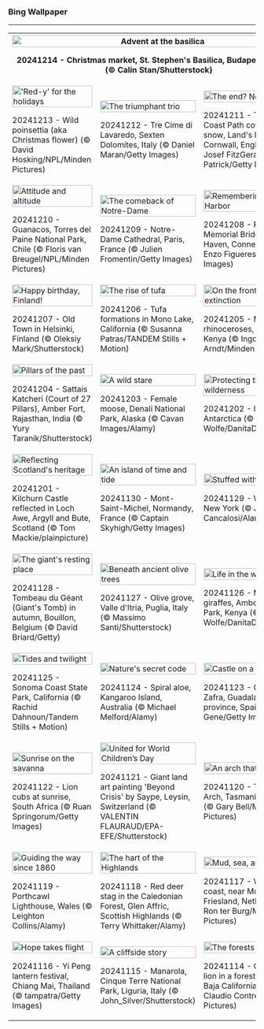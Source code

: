 <h3>
 Bing Wallpaper
</h3>
<hr/>
<table>
<tr>
<th colspan="3">
<img alt="Advent at the basilica" src="https://www.bing.com/th?id=OHR.ChristmasBudapest_EN-US0865695821_UHD.jpg&amp;rf=LaDigue_UHD.jpg&amp;pid=hp&amp;w=3840&amp;h=2160&amp;rs=1&amp;c=4" width="100%"/><p>20241214 - Christmas market, St. Stephen's Basilica, Budapest, Hungary (© Calin Stan/Shutterstock)</p></th>
</tr>
<tr>
<td><img alt="'Red-y' for the holidays" src="https://www.bing.com/th?id=OHR.WildPoinsettia_EN-US8728271702_UHD.jpg&amp;rf=LaDigue_UHD.jpg&amp;pid=hp&amp;w=3840&amp;h=2160&amp;rs=1&amp;c=4" width="100%"/><p>20241213 - Wild poinsettia (aka Christmas flower) (© David Hosking/NPL/Minden Pictures)</p></td>
<td><img alt="The triumphant trio" src="https://www.bing.com/th?id=OHR.DolomitesSky_EN-US8624061239_UHD.jpg&amp;rf=LaDigue_UHD.jpg&amp;pid=hp&amp;w=3840&amp;h=2160&amp;rs=1&amp;c=4" width="100%"/><p>20241212 - Tre Cime di Lavaredo, Sexten Dolomites, Italy (© Daniel Maran/Getty Images)</p></td>
<td><img alt="The end? Not quite." src="https://www.bing.com/th?id=OHR.CornwallSnow_EN-US8476437458_UHD.jpg&amp;rf=LaDigue_UHD.jpg&amp;pid=hp&amp;w=3840&amp;h=2160&amp;rs=1&amp;c=4" width="100%"/><p>20241211 - The Cornish Coast Path covered in snow, Land's End, Cornwall, England (© Josef FitzGerald-Patrick/Getty Images)</p></td>
</tr>
<tr>
<td><img alt="Attitude and altitude" src="https://www.bing.com/th?id=OHR.GuanacosChile_EN-US8209106662_UHD.jpg&amp;rf=LaDigue_UHD.jpg&amp;pid=hp&amp;w=3840&amp;h=2160&amp;rs=1&amp;c=4" width="100%"/><p>20241210 - Guanacos, Torres del Paine National Park, Chile (© Floris van Breugel/NPL/Minden Pictures)</p></td>
<td><img alt="The comeback of Notre-Dame" src="https://www.bing.com/th?id=OHR.ReopeningNotreDame_EN-US8084146311_UHD.jpg&amp;rf=LaDigue_UHD.jpg&amp;pid=hp&amp;w=3840&amp;h=2160&amp;rs=1&amp;c=4" width="100%"/><p>20241209 - Notre-Dame Cathedral, Paris, France (© Julien Fromentin/Getty Images)</p></td>
<td><img alt="Remembering Pearl Harbor" src="https://www.bing.com/th?id=OHR.NewHavenBridge_EN-US7922266620_UHD.jpg&amp;rf=LaDigue_UHD.jpg&amp;pid=hp&amp;w=3840&amp;h=2160&amp;rs=1&amp;c=4" width="100%"/><p>20241208 - Pearl Harbor Memorial Bridge, New Haven, Connecticut (© Enzo Figueres/Getty Images)</p></td>
</tr>
<tr>
<td><img alt="Happy birthday, Finland!" src="https://www.bing.com/th?id=OHR.HelsinkiDusk_EN-US7738977648_UHD.jpg&amp;rf=LaDigue_UHD.jpg&amp;pid=hp&amp;w=3840&amp;h=2160&amp;rs=1&amp;c=4" width="100%"/><p>20241207 - Old Town in Helsinki, Finland (© Oleksiy Mark/Shutterstock)</p></td>
<td><img alt="The rise of tufa" src="https://www.bing.com/th?id=OHR.MonoTufa_EN-US7607210506_UHD.jpg&amp;rf=LaDigue_UHD.jpg&amp;pid=hp&amp;w=3840&amp;h=2160&amp;rs=1&amp;c=4" width="100%"/><p>20241206 - Tufa formations in Mono Lake, California (© Susanna Patras/TANDEM Stills + Motion)</p></td>
<td><img alt="On the front line of extinction" src="https://www.bing.com/th?id=OHR.RhinosKenya_EN-US7514650014_UHD.jpg&amp;rf=LaDigue_UHD.jpg&amp;pid=hp&amp;w=3840&amp;h=2160&amp;rs=1&amp;c=4" width="100%"/><p>20241205 - Male white rhinoceroses, Lake Nakuru, Kenya (© Ingo Arndt/Minden Pictures)</p></td>
</tr>
<tr>
<td><img alt="Pillars of the past" src="https://www.bing.com/th?id=OHR.JaipurFort_EN-US7275752190_UHD.jpg&amp;rf=LaDigue_UHD.jpg&amp;pid=hp&amp;w=3840&amp;h=2160&amp;rs=1&amp;c=4" width="100%"/><p>20241204 - Sattais Katcheri (Court of 27 Pillars), Amber Fort, Rajasthan, India (© Yury Taranik/Shutterstock)</p></td>
<td><img alt="A wild stare" src="https://www.bing.com/th?id=OHR.SnowMoose_EN-US6949674639_UHD.jpg&amp;rf=LaDigue_UHD.jpg&amp;pid=hp&amp;w=3840&amp;h=2160&amp;rs=1&amp;c=4" width="100%"/><p>20241203 - Female moose, Denali National Park, Alaska (© Cavan Images/Alamy)</p></td>
<td><img alt="Protecting the last great wilderness" src="https://www.bing.com/th?id=OHR.IcebergsAntarctica_EN-US6829804691_UHD.jpg&amp;rf=LaDigue_UHD.jpg&amp;pid=hp&amp;w=3840&amp;h=2160&amp;rs=1&amp;c=4" width="100%"/><p>20241202 - Icebergs, Antarctica (© Art Wolfe/DanitaDelimont.com)</p></td>
</tr>
<tr><td><img alt="Reflecting Scotland's heritage" src="https://www.bing.com/th?id=OHR.KilchurnAutumn_EN-US6737063910_UHD.jpg&amp;rf=LaDigue_UHD.jpg&amp;pid=hp&amp;w=3840&amp;h=2160&amp;rs=1&amp;c=4" width="100%"/><p>20241201 - Kilchurn Castle reflected in Loch Awe, Argyll and Bute, Scotland (© Tom Mackie/plainpicture)</p></td><td><img alt="An island of time and tide" src="https://www.bing.com/th?id=OHR.MtStMichel_EN-US6641012356_UHD.jpg&amp;rf=LaDigue_UHD.jpg&amp;pid=hp&amp;w=3840&amp;h=2160&amp;rs=1&amp;c=4" width="100%"/><p>20241130 - Mont-Saint-Michel, Normandy, France (© Captain Skyhigh/Getty Images)</p></td><td><img alt="Stuffed with gratitude" src="https://www.bing.com/th?id=OHR.TomTurkeys_EN-US6212893518_UHD.jpg&amp;rf=LaDigue_UHD.jpg&amp;pid=hp&amp;w=3840&amp;h=2160&amp;rs=1&amp;c=4" width="100%"/><p>20241129 - Wild turkeys, New York (© John Cancalosi/Alamy)</p></td></tr><tr><td><img alt="The giant's resting place" src="https://www.bing.com/th?id=OHR.SemoisRiver_EN-US6047540380_UHD.jpg&amp;rf=LaDigue_UHD.jpg&amp;pid=hp&amp;w=3840&amp;h=2160&amp;rs=1&amp;c=4" width="100%"/><p>20241128 - Tombeau du Géant (Giant's Tomb) in autumn, Bouillon, Belgium (© David Briard/Getty)</p></td><td><img alt="Beneath ancient olive trees" src="https://www.bing.com/th?id=OHR.TrulliGrove_EN-US5919292259_UHD.jpg&amp;rf=LaDigue_UHD.jpg&amp;pid=hp&amp;w=3840&amp;h=2160&amp;rs=1&amp;c=4" width="100%"/><p>20241127 - Olive grove, Valle d'Itria, Puglia, Italy (© Massimo Santi/Shutterstock)</p></td><td><img alt="Life in the wild" src="https://www.bing.com/th?id=OHR.AmboseliGiraffes_EN-US9072366924_UHD.jpg&amp;rf=LaDigue_UHD.jpg&amp;pid=hp&amp;w=3840&amp;h=2160&amp;rs=1&amp;c=4" width="100%"/><p>20241126 - Masai giraffes, Amboseli National Park, Kenya (© Art Wolfe/DanitaDelimont.com)</p></td></tr><tr><td><img alt="Tides and twilight" src="https://www.bing.com/th?id=OHR.SonomaCoast_EN-US5218026576_UHD.jpg&amp;rf=LaDigue_UHD.jpg&amp;pid=hp&amp;w=3840&amp;h=2160&amp;rs=1&amp;c=4" width="100%"/><p>20241125 - Sonoma Coast State Park, California (© Rachid Dahnoun/Tandem Stills + Motion)</p></td><td><img alt="Nature's secret code" src="https://www.bing.com/th?id=OHR.FibonacciAloe_EN-US5137471725_UHD.jpg&amp;rf=LaDigue_UHD.jpg&amp;pid=hp&amp;w=3840&amp;h=2160&amp;rs=1&amp;c=4" width="100%"/><p>20241124 - Spiral aloe, Kangaroo Island, Australia (© Michael Melford/Alamy)</p></td><td><img alt="Castle on a crag" src="https://www.bing.com/th?id=OHR.ZafraCastle_EN-US5032917939_UHD.jpg&amp;rf=LaDigue_UHD.jpg&amp;pid=hp&amp;w=3840&amp;h=2160&amp;rs=1&amp;c=4" width="100%"/><p>20241123 - Castle of Zafra, Guadalajara province, Spain (© Eduard Gene/Getty Images)</p></td></tr><tr><td><img alt="Sunrise on the savanna" src="https://www.bing.com/th?id=OHR.LionCubs_EN-US4742616367_UHD.jpg&amp;rf=LaDigue_UHD.jpg&amp;pid=hp&amp;w=3840&amp;h=2160&amp;rs=1&amp;c=4" width="100%"/><p>20241122 - Lion cubs at sunrise, South Africa (© Ruan Springorum/Getty Images)</p></td><td><img alt="United for World Children’s Day" src="https://www.bing.com/th?id=OHR.BeyondSaype_EN-US4398054405_UHD.jpg&amp;rf=LaDigue_UHD.jpg&amp;pid=hp&amp;w=3840&amp;h=2160&amp;rs=1&amp;c=4" width="100%"/><p>20241121 - Giant land art painting 'Beyond Crisis' by Saype, Leysin, Switzerland (© VALENTIN FLAURAUD/EPA-EFE/Shutterstock)</p></td><td><img alt="An arch that rocks" src="https://www.bing.com/th?id=OHR.TasmansArch_EN-US4274981499_UHD.jpg&amp;rf=LaDigue_UHD.jpg&amp;pid=hp&amp;w=3840&amp;h=2160&amp;rs=1&amp;c=4" width="100%"/><p>20241120 - Tasmans Arch, Tasmania, Australia (© Gary Bell/Minden Pictures)</p></td></tr><tr><td><img alt="Guiding the way since 1860" src="https://www.bing.com/th?id=OHR.PorthcawlLighthouse_EN-US4147042402_UHD.jpg&amp;rf=LaDigue_UHD.jpg&amp;pid=hp&amp;w=3840&amp;h=2160&amp;rs=1&amp;c=4" width="100%"/><p>20241119 - Porthcawl Lighthouse, Wales (© Leighton Collins/Alamy)</p></td><td><img alt="The hart of the Highlands" src="https://www.bing.com/th?id=OHR.RedStag_EN-US3910525623_UHD.jpg&amp;rf=LaDigue_UHD.jpg&amp;pid=hp&amp;w=3840&amp;h=2160&amp;rs=1&amp;c=4" width="100%"/><p>20241118 - Red deer stag in the Caledonian Forest, Glen Affric, Scottish Highlands (© Terry Whittaker/Alamy)</p></td><td><img alt="Mud, sea, and sky" src="https://www.bing.com/th?id=OHR.FrieslandNetherlands_EN-US3770890281_UHD.jpg&amp;rf=LaDigue_UHD.jpg&amp;pid=hp&amp;w=3840&amp;h=2160&amp;rs=1&amp;c=4" width="100%"/><p>20241117 - Wadden Sea coast, near Moddergat, Friesland, Netherlands (© Ron ter Burg/Minden Pictures)</p></td></tr><tr><td><img alt="Hope takes flight" src="https://www.bing.com/th?id=OHR.YiPengLanterns_EN-US2889801198_UHD.jpg&amp;rf=LaDigue_UHD.jpg&amp;pid=hp&amp;w=3840&amp;h=2160&amp;rs=1&amp;c=4" width="100%"/><p>20241116 - Yi Peng lantern festival, Chiang Mai, Thailand (© tampatra/Getty Images)</p></td><td><img alt="A cliffside story" src="https://www.bing.com/th?id=OHR.ManarolaItaly_EN-US4826543395_UHD.jpg&amp;rf=LaDigue_UHD.jpg&amp;pid=hp&amp;w=3840&amp;h=2160&amp;rs=1&amp;c=4" width="100%"/><p>20241115 - Manarola, Cinque Terre National Park, Liguria, Italy (© John_Silver/Shutterstock)</p></td><td><img alt="The forests of the sea" src="https://www.bing.com/th?id=OHR.KelpForest_EN-US4745308334_UHD.jpg&amp;rf=LaDigue_UHD.jpg&amp;pid=hp&amp;w=3840&amp;h=2160&amp;rs=1&amp;c=4" width="100%"/><p>20241114 - California sea lion in a forest of giant kelp, Baja California, Mexico (© Claudio Contreras/Minden Pictures)</p></td></tr></table>
